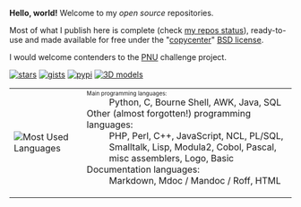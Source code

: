 **Hello, world!** Welcome to my *open source* repositories.

Most of what I publish here is complete (check [my repos status](https://github.com/users/HubTou/projects/1/views/1)), ready-to-use and made available for free under the "[copycenter](http://www.catb.org/jargon/html/C/copycenter.html)" [BSD license](https://opensource.org/licenses/BSD-3-Clause).

I would welcome contenders to the [PNU](https://github.com/HubTou/PNU) challenge project.

[![stars](https://img.shields.io/github/stars/HubTou?label=Stars)](https://github.com/HubTou) [![gists](https://img.shields.io/badge/Go%20to-my%20gists-1abc9c.svg)](https://gist.github.com/HubTou) [![pypi](https://img.shields.io/badge/Go%20to-my%20Python%20pkg-1abc9c.svg)](https://pypi.org/user/HubTou/) [![3D models](https://img.shields.io/badge/Go%20to-my%203D%20models-1abc9c.svg)](https://cults3d.com/en/users/HubTou/creations)

<table>
<tr>
<td>
<img src="https://github-readme-stats.vercel.app/api/top-langs/?username=HubTou&layout=compact&langs_count=10" alt="Most Used Languages">
</td>
<td>
<dl>
<dt>
<font size="-4">
Main programming languages:
</font>
</dt>
<dd>
Python, C, Bourne Shell, AWK, Java, SQL
</dd>
<dt>
Other (almost forgotten!) programming languages:
</dt>
<dd>
PHP, Perl, C++, JavaScript, NCL, PL/SQL, Smalltalk, Lisp, Modula2, Cobol, Pascal, misc assemblers, Logo, Basic
</dd>
<dt>
Documentation languages:
</dt>
<dd>
Markdown, Mdoc / Mandoc / Roff, HTML
</dd>
</dl>
</td>
</tr>
</table>

<!--
![GitHub stats](https://github-readme-stats.vercel.app/api?username=HubTou&show_icons=true&hide_title=true)
<a href="https://www.linkedin.com/in/huberttournier/"><img src="https://www.linkedin.com/favicon.ico" height="20" width="20" alt="LinkedIn profile"></a>
<a href="https://www.linkedin.com/in/huberttournier/"><img src="https://www.linkedin.com/favicon.ico" height="20" width="20" alt="LinkedIn profile"></a>
-->
